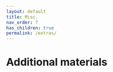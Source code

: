 ```yaml
---
layout: default
title: Misc.
nav_order: 7
has_children: true
permalink: /extras/
---
```

# Additional materials
 
 